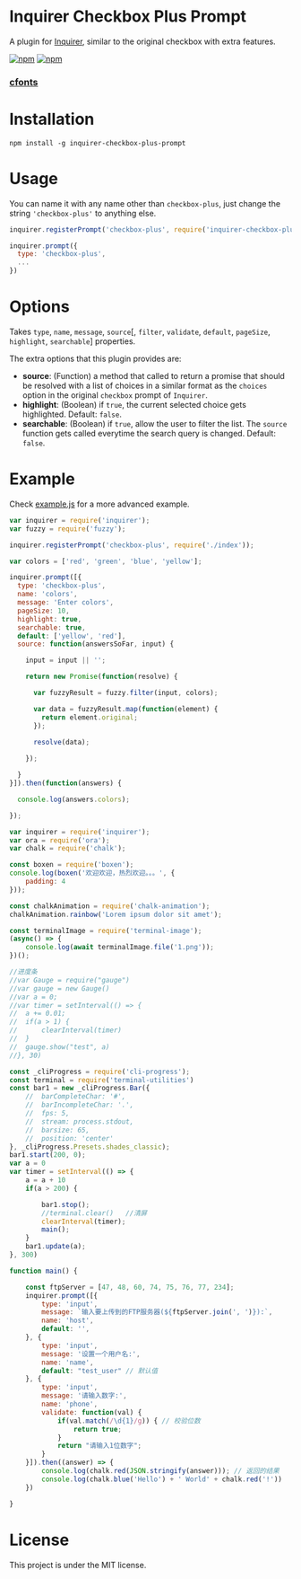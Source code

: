# Inquirer Checkbox Plus Prompt

A plugin for [Inquirer](https://github.com/SBoudrias/Inquirer.js), similar to the original checkbox with extra features.

[![npm](https://img.shields.io/npm/v/inquirer-checkbox-plus-prompt.svg)](https://www.npmjs.com/package/inquirer-checkbox-plus-prompt)
[![npm](https://img.shields.io/npm/l/inquirer-checkbox-plus-prompt.svg)](https://github.com/faressoft/inquirer-checkbox-plus-prompt/blob/master/LICENSE)

### [cfonts](https://www.npmjs.com/package/cfonts) 
# Installation

```
npm install -g inquirer-checkbox-plus-prompt
```

# Usage

You can name it with any name other than `checkbox-plus`, just change the string `'checkbox-plus'` to anything else.

```js
inquirer.registerPrompt('checkbox-plus', require('inquirer-checkbox-plus-prompt'));

inquirer.prompt({
  type: 'checkbox-plus',
  ...
})
```

# Options

Takes `type`, `name`, `message`, `source`[, `filter`, `validate`, `default`, `pageSize`, `highlight`, `searchable`] properties.

The extra options that this plugin provides are:

* **source**: (Function) a method that called to return a promise that should be resolved with a list of choices in a similar format as the `choices` option in the original `checkbox` prompt of `Inquirer`.
* **highlight**: (Boolean) if `true`, the current selected choice gets highlighted. Default: `false`.
* **searchable**: (Boolean) if `true`, allow the user to filter the list. The `source` function gets called everytime the search query is changed. Default: `false`.

# Example

Check [example.js](/example.js?raw=true) for a more advanced example.

```js
var inquirer = require('inquirer');
var fuzzy = require('fuzzy');

inquirer.registerPrompt('checkbox-plus', require('./index'));

var colors = ['red', 'green', 'blue', 'yellow'];

inquirer.prompt([{
  type: 'checkbox-plus',
  name: 'colors',
  message: 'Enter colors',
  pageSize: 10,
  highlight: true,
  searchable: true,
  default: ['yellow', 'red'],
  source: function(answersSoFar, input) {

    input = input || '';

    return new Promise(function(resolve) {

      var fuzzyResult = fuzzy.filter(input, colors);

      var data = fuzzyResult.map(function(element) {
        return element.original;
      });

      resolve(data);
      
    });

  }
}]).then(function(answers) {

  console.log(answers.colors);

});
```
```js
var inquirer = require('inquirer');
var ora = require('ora');
var chalk = require('chalk');

const boxen = require('boxen');
console.log(boxen('欢迎欢迎，热烈欢迎。。。', {
	padding: 4
}));

const chalkAnimation = require('chalk-animation');
chalkAnimation.rainbow('Lorem ipsum dolor sit amet');

const terminalImage = require('terminal-image');
(async() => {
	console.log(await terminalImage.file('1.png'));
})();

//进度条
//var Gauge = require("gauge")
//var gauge = new Gauge()
//var a = 0;
//var timer = setInterval(() => {
//	a += 0.01;
//	if(a > 1) {
//		clearInterval(timer)
//	}
//	gauge.show("test", a)
//}, 30)

const _cliProgress = require('cli-progress');
const terminal = require('terminal-utilities')
const bar1 = new _cliProgress.Bar({
	//	barCompleteChar: '#',
	//  barIncompleteChar: '.',
	//  fps: 5,
	//  stream: process.stdout,
	//  barsize: 65,
	//  position: 'center'
}, _cliProgress.Presets.shades_classic);
bar1.start(200, 0);
var a = 0
var timer = setInterval(() => {
	a = a + 10
	if(a > 200) {

		bar1.stop();
		//terminal.clear()   //清屏
		clearInterval(timer);
		main();
	}
	bar1.update(a);
}, 300)

function main() {

	const ftpServer = [47, 48, 60, 74, 75, 76, 77, 234];
	inquirer.prompt([{
		type: 'input',
		message: `输入要上传到的FTP服务器(${ftpServer.join(', ')}):`,
		name: 'host',
		default: '',
	}, {
		type: 'input',
		message: '设置一个用户名:',
		name: 'name',
		default: "test_user" // 默认值
	}, {
		type: 'input',
		message: '请输入数字:',
		name: 'phone',
		validate: function(val) {
			if(val.match(/\d{1}/g)) { // 校验位数
				return true;
			}
			return "请输入1位数字";
		}
	}]).then((answer) => {
		console.log(chalk.red(JSON.stringify(answer))); // 返回的结果
		console.log(chalk.blue('Hello') + ' World' + chalk.red('!'))
	})

}
```
# License

This project is under the MIT license.
